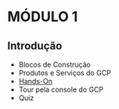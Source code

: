 # MÓDULO 1

## Introdução

- Blocos de Construção
- Produtos e Serviços do GCP
- [Hands-On](./hands-on/README.md)
- Tour pela console do GCP
- Quiz

